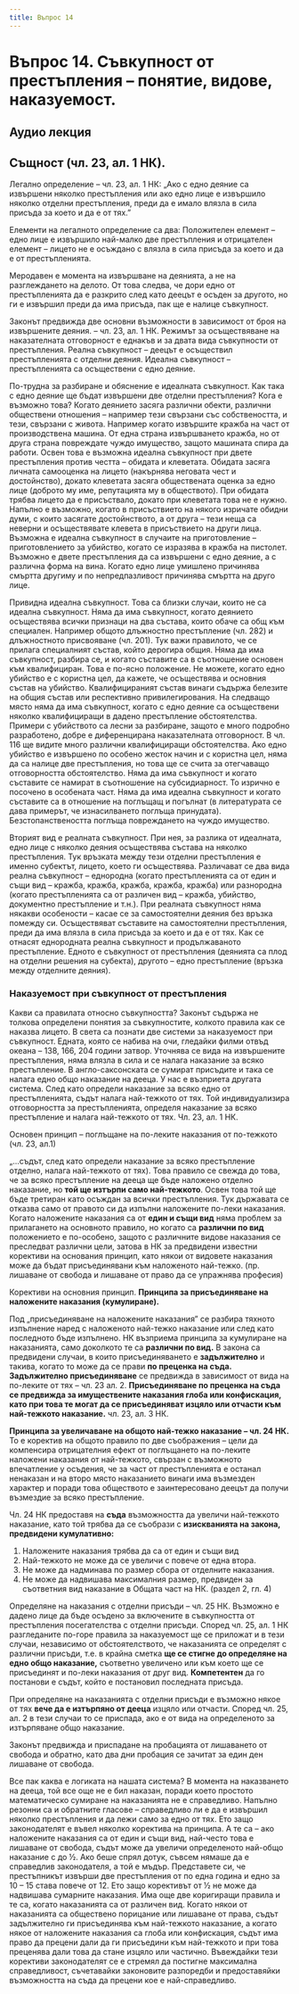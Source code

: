 ```yaml
---
title: Въпрос 14
---
```


# **Въпрос 14. Съвкупност от престъпления – понятие, видове, наказуемост.**
## **Аудио лекция**
  <div class="ready-player-1">
        <audio crossorigin>
            <source src="https://raw.githubusercontent.com/LexsTech/LexsWiki/main/audio/%D0%9D%D0%B0%D0%BA%D0%B0%D0%B7%D0%B0%D1%82%D0%B5%D0%BB%D0%BD%D0%BE%D0%BF%D1%80%D0%B0%D0%B2%D0%BD%D0%B8%20%D0%BD%D0%B0%D1%83%D0%BA%D0%B8/%D0%A2%D0%B5%D0%BC%D0%B0%2014.mp3" type="audio/mpeg">
        </audio>
    </div>

## Същност (чл. 23, ал. 1 НК).
Легално определение – чл. 23, ал. 1 НК: „Ако с едно деяние са извършени няколко престъпления или ако едно лице е извършило няколко отделни престъпления, преди да е имало влязла в сила присъда за което и да е от тях.” 

Елементи на легалното определение са два: Положителен елемент – едно лице е извършило най-малко две престъпления и отрицателен елемент – лицето не е осъждано с влязла в сила присъда за което и да е от престъпленията.

Меродавен е момента на извършване на деянията, а не на разглеждането на делото. От това следва, че дори едно от престъпленията да е разкрито след като деецът е осъден за другото, но ги е извършил преди да има присъда, пак ще е налице съвкупност.

Законът предвижда две основни възможности в зависимост от броя на извършените деяния. – чл. 23, ал. 1 НК. Режимът за осъществяване на наказателната отговорност е еднакъв и за двата вида съвкупности от престъпления. Реална съвкупност – деецът е осъществил престъпленията с отделни деяния. Идеална съвкупност – престъпленията са осъществени с едно деяние.

По-трудна за разбиране и обяснение е идеалната съвкупност. Как така с едно деяние ще бъдат извършени две отделни престъпления? Кога е възможно това? Когато деянието засяга различни обекти, различни обществени отношения – например тези свързани със собствеността, и тези, свързани с живота. Например когато извършите кражба на част от производствена машина. От една страна извършването кражба, но от друга страна повреждате чуждо имущество, защото машината спира да работи. Освен това е възможна идеална съвкупност при двете престъпления против честта – обидата и клеветата. Обидата засяга личната самооценка на лицето (накърнява неговата чест и достойнство), докато клеветата засяга обществената оценка за едно лице (доброто му име, репутацията му в обществото). При обидата трябва лицето да е присъствало, докато при клеветата това не е нужно. Напълно е възможно, когато в присъствието на някого изричате обидни думи, с които засягате достойнството, а от друга – тези неща са неверни и осъществявате клевета в присъствието на други лица. Възможна е идеална съвкупност в случаите на приготовление – приготовлението за убийство, когато се изразява в кражба на пистолет. Възможно е двете престъпления да са извършени с едно деяние, а с различна форма на вина. Когато едно лице умишлено причинява смъртта другиму и по непредпазливост причинява смъртта на друго лице. 

Привидна идеална съвкупност. Това са близки случаи, които не са идеална съвкупност. Няма да има съвкупност, когато деянието осъществява всички признаци на два състава, които обаче са общ към специален. Например общото длъжностно престъпление (чл. 282) и длъжностното присвояване (чл. 201). Тук важи правилото, че се прилага специалният състав, който дерогира общия. Няма да има съвкупност, разбира се, и когато съставите са в съотношение основен към квалифициран. Това е по-ясно положение. Не можете, когато едно убийство е с користна цел, да кажете, че осъществява и основния състав на убийство. Квалифицираният състав винаги съдържа белезите на общия състав или респективно привилегирования. На следващо място няма да има съвкупност, когато с едно деяние са осъществени няколко квалифициращи в дадено престъпление обстоятелства. Примери с убийството са лесни за разбиране, защото е много подробно разработено, добре е диференцирана наказателната отговорност. В чл. 116 ще видите много различни квалифициращи обстоятелства. Ако едно убийство е извършено по особено жесток начин и с користна цел, няма да са налице две престъпления, но това ще се счита за отегчаващо отговорността обстоятелство. Няма да има съвкупност и когато съставите се намират в съотношение на субсидиарност. То изрично е посочено в особената част. Няма да има идеална съвкупност и когато съставите са в отношение на поглъщащ и погълнат (в литературата се дава примерът, че изнасилването поглъща принудата). Безстопанствеността поглъща повреждането на чуждо имущество.

Вторият вид е реалната съвкупност. При нея, за разлика от идеалната, едно лице с няколко деяния осъществява състава на няколко престъпления. Тук връзката между тези отделни престъпления е именно субектът, лицето, което ги осъществява. Различават се два вида реална съвкупност – еднородна (когато престъпленията са от един и същи вид – кражба, кражба, кражба, кражба, кражба) или разнородна (когато престъпленията са от различен вид – кражба, убийство, документно престъпление и т.н.). При реалната съвкупност няма някакви особености – касае се за самостоятелни деяния без връзка помежду си. Осъществяват съставите на самостоятелни престъпления, преди да има влязла в сила присъда за което и да е от тях. Как се отнасят еднородната реална съвкупност и продължаваното престъпление. Едното е съвкупност от престъпления (деянията са плод на отделни решения на субекта), другото – едно престъпление (връзка между отделните деяния).
### Наказуемост при съвкупност от престъпления
Какви са правилата относно съвкупността? Законът съдържа не толкова определени понятия за съвкупностите, колкото правила как се наказва лицето. В света са познати две системи за наказуемост при съвкупност. Едната, която се набива на очи, гледайки филми отвъд океана – 138, 166, 204 години затвор. Уточнява се вида на извършените престъпления, няма влязла в сила и се налага наказание за всяко престъпление. В англо-саксонската се сумират присъдите и така се налага едно общо наказание на дееца. У нас е възприета другата система. След като определи наказание за всяко едно от престъпленията, съдът налага най-тежкото от тях. Той индивидуализира отговорността за престъпленията, определя наказание за всяко престъпление и налага най-тежкото от тях. Чл. 23, ал. 1 НК. 

Основен принцип – поглъщане на по-леките наказания от по-тежкото (чл. 23, ал.1)

„...съдът, след като определи наказание за всяко престъпление отделно, налага най-тежкото от тях). Това правило се свежда до това, че за всяко престъпление на дееца ще бъде наложено отделно наказание, но **той ще изтърпи само най-тежкото**. Освен това той ще бъде третиран като осъждан за всички престъпления. Тук държавата се отказва само от правото си да изпълни наложените по-леки наказания. Когато наложените наказания са от **един и същи вид** няма проблем за прилагането на основното правило, но когато са **различни по вид** положението е по-особено, защото с различните видове наказания се преследват различни цели, затова в НК за предвидени известни корективи на основания принцип, като някои от видовете наказания може да бъдат присъединявани към наложеното най-тежко. (пр. лишаване от свобода и лишаване от право да се упражнява професия)

Корективи на основния принцип. **Принципа за присъединяване на наложените наказания (кумулиране).**

Под „присъединяване на наложените наказания” се разбира тяхното изпълнение наред с наложеното най-тежко наказание или след като последното бъде изпълнено. НК възприема принципа за кумулиране на наказанията, само доколкото те са **различни по вид.** В закона са предвидени случаи, в които присъединяването е **задължително** и такива, когато то може да се прави **по преценка на съда. Задължително присъединяване** се предвижда в зависимост от вида на по-леките от тях – чл. 23 ал. 2. **Присъединяване по преценка на съда се предвижда за имуществените наказания глоба или конфискация, като при това те могат да се присъединяват изцяло или отчасти към най-тежкото наказание.** чл. 23, ал. 3 НК.

**Принципа за увеличаване на общото най-тежко наказание – чл. 24 НК.** То е коректив на общото правило по две съображения – цели да компенсира отрицателния ефект от поглъщането на по-леките наложени наказания от най-тежкото, свързан с възможното впечатление у осъдения, че за част от престъпленията е останал ненаказан и на второ място наказанието винаги има възмезден характер и поради това обществото е заинтересовано деецът да получи възмездие за всяко престъпление. 

Чл. 24 НК предоставя на **съда** възможността да увеличи най-тежкото наказание, като той трябва да се съобрази с **изискванията на закона, предвидени кумулативно:**

1. Наложените наказания трябва да са от един и същи вид
1. Най-тежкото не може да се увеличи с повече от една втора.
1. Не може да надминава по размер сбора от отделните наказания.
1. Не може да надвишава максималния размер, предвиден за съответния вид наказание в Общата част на НК. (раздел 2, гл. 4)

Определяне на наказания с отделни присъди – чл. 25 НК. Възможно е дадено лице да бъде осъдено за включените в съвкупността от престъпления посегателства с отделни присъди. Според чл. 25, ал. 1 НК разгледаните по-горе правила за наказуемост ще се приложат и в тези случаи, независимо от обстоятелството, че наказанията се определят с различни присъди, т.е. в крайна сметка **ще се стигне до определяне на едно общо наказание,** съответно увеличено или към което ще се присъединят и по-леки наказания от друг вид. **Компетентен** да го постанови е съдът, който е постановил последната присъда.

При определяне на наказанията с отделни присъди е възможно някое от тях **вече да е изтърпяно от дееца** изцяло или отчасти. Според чл. 25, ал. 2 в тези случаи то се приспада, ако е от вида на определеното за изтърпяване общо наказание.

Законът предвижда и приспадане на пробацията от лишаването от свобода и обратно, като два дни пробация се зачитат за един ден лишаване от свобода.

Все пак каква е логиката на нашата система? В момента на наказването на дееца, той все още не е бил наказан, поради което простото математическо сумиране на наказанията не е справедливо. Напълно резонни са и обратните гласове – справедливо ли е да е извършил няколко престъпления и да лежи само за едно от тях. Ето защо законодателят е въвел няколко коректива на принципа. А те са – ако наложените наказания са от един и същи вид, най-често това е лишаване от свобода, съдът може да увеличи определеното най-общо наказание с до ½. Ако беше спрял дотук, съвсем нямаше да е справедлив законодателя, а той е мъдър. Представете си, че престъпникът извърши две престъпления от по една година и едно за 10 – 15 става повече от 12. Ето защо корективът от ½ не може да надвишава сумарните наказания. Има още две коригиращи правила и те са, когато наказанията са от различен вид. Когато някои от наказанията са обществено порицание или лишаване от права, съдът задължително ги присъединява към най-тежкото наказание, а когато някое от наложените наказания са глоба или конфискация, съдът има право да прецени дали да ги присъедини към най-тежкото и при това преценява дали това да стане изцяло или частично. Въвеждайки тези корективи законодателят се е стремял да постигне максимална справедливост, съчетавайки законовите разпоредби и предоставяйки възможността на съда да прецени кое е най-справедливо.


